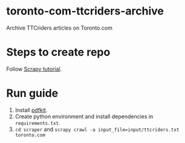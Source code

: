 # toronto-com-ttcriders-archive
Archive TTCriders articles on Toronto.com

# Steps to create repo
Follow [Scrapy tutorial](https://docs.scrapy.org/en/latest/intro/tutorial.html).

# Run guide
1. Install [pdfkit](https://pypi.org/project/pdfkit/).
2. Create python environment and install dependencies in `requirements.txt`.
3. `cd scraper` and `scrapy crawl -a input_file=input/ttcriders.txt toronto.com`

